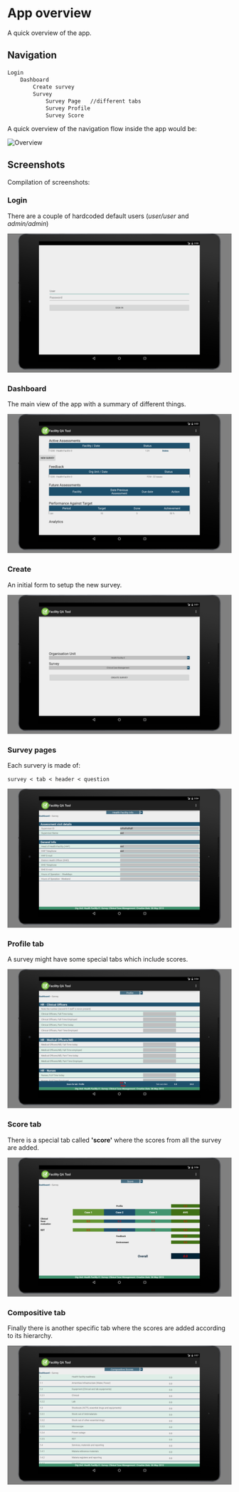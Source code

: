# App overview

A quick overview of the app.

## Navigation 

    Login
        Dashboard
            Create survey
            Survey
                Survey Page   //different tabs
                Survey Profile
                Survey Score


A quick overview of the navigation flow inside the app would be:

![Overview](https://www.lucidchart.com/publicSegments/view/5559a785-85b4-451b-bd11-5e660a004a17/image.png)


## Screenshots

Compilation of screenshots:

### Login

There are a couple of hardcoded default users (*user/user* and *admin/admin*)

![Login](img/login.png)

### Dashboard

The main view of the app with a summary of different things.

![Dashboard](img/dashboard.png)

### Create

An initial form to setup the new survey.

![Dashboard](img/create_survey.png)

### Survey pages

Each survery is made of:

    survey < tab < header < question

![Dashboard](img/survey_page.png)

### Profile tab

A survey might have some special tabs which include scores.

![Dashboard](img/survey_profile.png)

### Score tab

There is a special tab called **'score'** where the scores from all the survey are added.

![Dashboard](img/survey_score.png)

### Compositive tab

Finally there is another specific tab where the scores are added according to its hierarchy.

![Dashboard](img/survey_compositive_scores.png)
